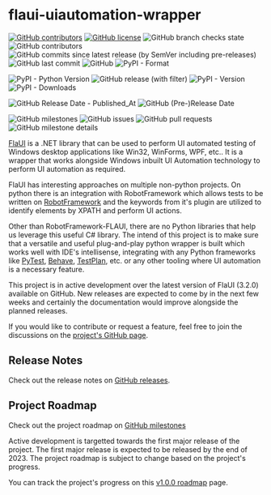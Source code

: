 # flaui-uiautomation-wrapper

[![GitHub contributors](https://img.shields.io/github/contributors/amruthvvkp/flaui-uiautomation-wrapper)](https://github.com/amruthvvkp/flaui-uiautomation-wrapper/graphs/contributors)
[![GitHub license](https://img.shields.io/github/license/amruthvvkp/flaui-uiautomation-wrapper)](https://github.com/amruthvvkp/flaui-uiautomation-wrapper/blob/master/LICENSE)
![GitHub branch checks state](https://img.shields.io/github/checks-status/amruthvvkp/flaui-uiautomation-wrapper/master)
![GitHub contributors](https://img.shields.io/github/contributors/amruthvvkp/flaui-uiautomation-wrapper)
![GitHub commits since latest release (by SemVer including pre-releases)](https://img.shields.io/github/commits-since/amruthvvkp/flaui-uiautomation-wrapper/latest/master)
![GitHub last commit](https://img.shields.io/github/last-commit/amruthvvkp/flaui-uiautomation-wrapper)
![GitHub](https://img.shields.io/github/license/amruthvvkp/flaui-uiautomation-wrapper)
![PyPI - Format](https://img.shields.io/pypi/format/flaui-uiautomation-wrapper)

![PyPI - Python Version](https://img.shields.io/pypi/pyversions/flaui-uiautomation-wrapper)
![GitHub release (with filter)](https://img.shields.io/github/v/release/amruthvvkp/flaui-uiautomation-wrapper)
![PyPI - Version](https://img.shields.io/pypi/v/flaui-uiautomation-wrapper?link=https%3A%2F%2Fpypi.org%2Fproject%2Fflaui-uiautomation-wrapper%2F)
![PyPI - Downloads](https://img.shields.io/pypi/dm/flaui-uiautomation-wrapper?logo=semanticuireact)

![GitHub Release Date - Published_At](<https://img.shields.io/github/release-date/amruthvvkp/flaui-uiautomation-wrapper?style=social&logo=semantic-release&label=stable%20release&labelColor=rgb(78%2C%20176%2C%20103)>)
![GitHub (Pre-)Release Date](<https://img.shields.io/github/release-date-pre/amruthvvkp/flaui-uiautomation-wrapper?style=social&logo=semver&logoColor=rgb(212%2C%2072%2C%2042)&label=Pre-release&labelColor=rgb(212%2C%2072%2C%2042)>)

![GitHub milestones](https://img.shields.io/github/milestones/all/amruthvvkp/flaui-uiautomation-wrapper)
![GitHub issues](https://img.shields.io/github/issues/amruthvvkp/flaui-uiautomation-wrapper)
![GitHub pull requests](https://img.shields.io/github/issues-pr/amruthvvkp/flaui-uiautomation-wrapper)
![GitHub milestone details](https://img.shields.io/github/milestones/progress-percent/amruthvvkp/flaui-uiautomation-wrapper/1)

[FlaUI](https://github.com/FlaUI/FlaUI#:~:text=FlaUI%20is%20a%20.,of%20a%20wrapper%20around%20them.) is a .NET library that can be used to perform UI automated testing of Windows desktop applications like Win32, WinForms, WPF, etc.. It is a wrapper that works alongside Windows inbuilt UI Automation technology to perform UI automation as required.

FlaUI has interesting approaches on multiple non-python projects. On python there is an integration with RobotFramework which allows tests to be written on [RobotFramework](https://github.com/GDATASoftwareAG/robotframework-flaui) and the keywords from it's plugin are utilized to identify elements by XPATH and perform UI actions.

Other than RobotFramework-FLAUI, there are no Python libraries that help us leverage this useful C# library. The intend of this project is to make sure that a versatile and useful plug-and-play python wrapper is built which works well with IDE's intellisense, integrating with any Python frameworks like [PyTest](https://docs.pytest.org/en/7.1.x/), [Behave](https://behave.readthedocs.io/en/stable/), [TestPlan](https://github.com/morganstanley/testplan), etc. or any other tooling where UI automation is a necessary feature.

This project is in active development over the latest version of FlaUI (3.2.0) available on GitHub. New releases are expected to come by in the next few weeks and certainly the documentation would improve alongside the planned releases.

If you would like to contribute or request a feature, feel free to join the discussions on the [project's GitHub page](https://github.com/amruthvvkp/flaui-uiautomation-wrapper/discussions).

## Release Notes

Check out the release notes on [GitHub releases](https://github.com/amruthvvkp/flaui-uiautomation-wrapper/releases).

## Project Roadmap

Check out the project roadmap on [GitHub milestones](https://github.com/amruthvvkp/flaui-uiautomation-wrapper/milestone)

Active development is targetted towards the first major release of the project. The first major release is expected to be released by the end of 2023. The project roadmap is subject to change based on the project's progress.

You can track the project's progress on this [v1.0.0 roadmap](https://github.com/amruthvvkp/flaui-uiautomation-wrapper/milestone/1) page.
